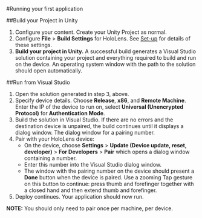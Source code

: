 #Running your first application
<!-- https://trello.com/c/Qw7imxOL -->
##Build your Project in Unity

1. Configure your content. Create your Unity Project as normal.
2. Configure __File__ > __Build Settings__ for HoloLens. See [Set-up](windowsholographic-setup) for details of these settings.
3. __Build your project in Unity.__ A successful build generates a Visual Studio solution containing your project and everything required to build and run on the device. An operating system window with the path to the solution should open automatically.

##Run from Visual Studio

1. Open the solution generated in step 3, above.
2. Specify device details. Choose __Release__, __x86__, and __Remote Machine__. Enter the IP of the device to run on, select __Universal (Unencrypted Protocol)__ for __Authentication Mode__.
3. Build the solution in Visual Studio. If there are no errors and the destination device is unpaired, the build continues until it displays a dialog window. The dialog window for a pairing number.
4. Pair with your HoloLens device:
    * On the device, choose __Settings__ > __Update (Device update, reset, developer)__ > __For Developers__ > __Pair__ which opens a dialog window containing a number. 
    * Enter this number into the Visual Studio dialog window.
    * The window with the pairing number on the device should present a __Done__ button when the device is paired.  Use a zooming Tap gesture on this button to continue: press thumb and forefinger together with a closed hand and then extend thumb and forefinger.
5. Deploy continues. Your application should now run.

**NOTE:** You should only need to pair once per machine, per device.
